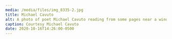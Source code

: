 ```yaml
---
media: /media/files/img_8335-2.jpg
title: Michael Cavuto
alt: A photo of poet Michael Cavuto reading from some pages near a window.
caption: Courtesy Michael Cavuto
date: 2020-10-16T14:26:00-0500
---
```

